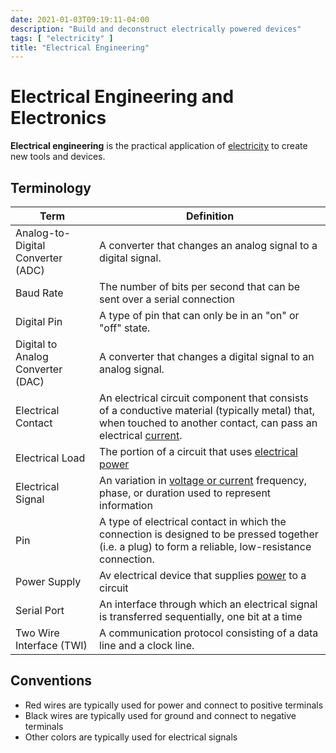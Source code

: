 ```yaml
---
date: 2021-01-03T09:19:11-04:00
description: "Build and deconstruct electrically powered devices"
tags: [ "electricity" ]
title: "Electrical Engineering"
---
```


<!-- TODO: Tag "engineering" -->

# Electrical Engineering and Electronics

**Electrical engineering** is the practical application of [electricity](electricity.md) to create new tools and devices.

## Terminology

| Term                              | Definition                                                                                                                                                                        |
| --------------------------------- | --------------------------------------------------------------------------------------------------------------------------------------------------------------------------------- |
| Analog-to-Digital Converter (ADC) | A converter that changes an analog signal to a digital signal.                                                                                                                    |
| Baud Rate | The number of bits per second that can be sent over a serial connection |
| Digital Pin                       | A type of pin that can only be in an "on" or "off" state.                                                                                                                         |
| Digital to Analog Converter (DAC) | A converter that changes a digital signal to an analog signal.                                                                                                                    |
| Electrical Contact                | An electrical circuit component that consists of a conductive material (typically metal) that, when touched to another contact, can pass an electrical [current](electricity.md). |
| Electrical Load                   | The portion of a circuit that uses [electrical power](watts-law.md)                                                                                                               |
| Electrical Signal                 | An variation in [voltage or current](electricity.md) frequency, phase, or duration used to represent information                                                                  |
| Pin                               | A type of electrical contact in which the connection is designed to be pressed together (i.e. a plug) to form a reliable, low-resistance connection.                              |
| Power Supply                      | Av electrical device that supplies [power](watts-law.md) to a circuit                                                                                                             |
| Serial Port | An interface through which an electrical signal is transferred sequentially, one bit at a time |
| Two Wire Interface (TWI)          | A communication protocol consisting of a data line and a clock line.                                                                                                              |

## Conventions

* Red wires are typically used for power and connect to positive terminals
* Black wires are typically used for ground and connect to negative terminals
* Other colors are typically used for electrical signals
